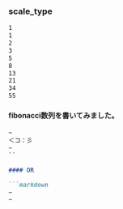### scale_type

```markdown
1
1
2
3
5
8
13
21
34
55
```

#### fibonacci数列を書いてみました。

```markdown
~
＜コ：彡
~
``

#### OR

```markdown
~
~
```
